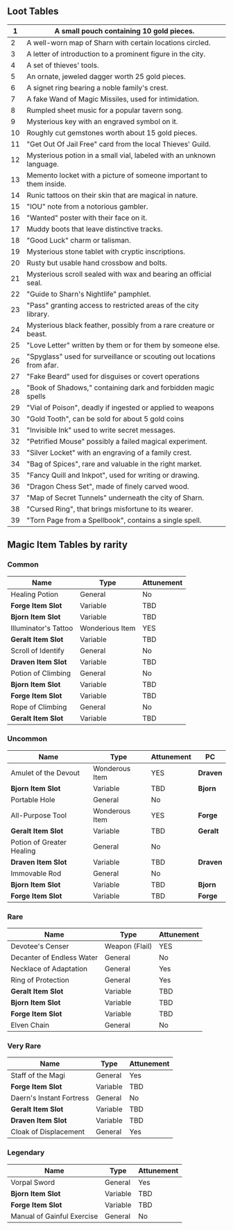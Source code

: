## Loot Tables

| 1   | A small pouch containing 10 gold pieces.                              |
| --- | --------------------------------------------------------------------- |
| 2   | A well-worn map of Sharn with certain locations circled.              |
| 3   | A letter of introduction to a prominent figure in the city.           |
| 4   | A set of thieves' tools.                                              |
| 5   | An ornate, jeweled dagger worth 25 gold pieces.                       |
| 6   | A signet ring bearing a noble family's crest.                         |
| 7   | A fake Wand of Magic Missiles, used for intimidation.                 |
| 8   | Rumpled sheet music for a popular tavern song.                        |
| 9   | Mysterious key with an engraved symbol on it.                         |
| 10  | Roughly cut gemstones worth about 15 gold pieces.                     |
| 11  | "Get Out Of Jail Free" card from the local Thieves' Guild.            |
| 12  | Mysterious potion in a small vial, labeled with an unknown language.  |
| 13  | Memento locket with a picture of someone important to them inside.    |
| 14  | Runic tattoos on their skin that are magical in nature.               |
| 15  | "IOU" note from a notorious gambler.                                  |
| 16  | "Wanted" poster with their face on it.                                |
| 17  | Muddy boots that leave distinctive tracks.                            |
| 18  | "Good Luck" charm or talisman.                                        |
| 19  | Mysterious stone tablet with cryptic inscriptions.                    |
| 20  | Rusty but usable hand crossbow and bolts.                             |
| 21  | Mysterious scroll sealed with wax and bearing an official seal.       |
| 22  | "Guide to Sharn's Nightlife" pamphlet.                                |
| 23  | "Pass" granting access to restricted areas of the city library.       |
| 24  | Mysterious black feather, possibly from a rare creature or beast.     |
| 25  | "Love Letter" written by them or for them by someone else.            |
| 26  | "Spyglass" used for surveillance or scouting out locations from afar. |
| 27  | "Fake Beard" used for disguises or covert operations                  |
| 28  | "Book of Shadows," containing dark and forbidden magic spells         |
| 29  | "Vial of Poison", deadly if ingested or applied to weapons            |
| 30  | "Gold Tooth", can be sold for about 5 gold coins                      |
| 31  | "Invisible Ink" used to write secret messages.                        |
| 32  | "Petrified Mouse" possibly a failed magical experiment.               |
| 33  | "Silver Locket" with an engraving of a family crest.                  |
| 34  | "Bag of Spices", rare and valuable in the right market.               |
| 35  | "Fancy Quill and Inkpot", used for writing or drawing.                |
| 36  | "Dragon Chess Set", made of finely carved wood.                       |
| 37  | "Map of Secret Tunnels" underneath the city of Sharn.                 |
| 38  | "Cursed Ring", that brings misfortune to its wearer.                  |
| 39  | "Torn Page from a Spellbook", contains a single spell.                |

## Magic Item Tables by rarity

### Common

| Name                 | Type            | Attunement |
| -------------------- | --------------- | ---------- |
| Healing Potion       | General         | No         |
| **Forge Item Slot**  | Variable        | TBD        |
| **Bjorn Item Slot**  | Variable        | TBD        |
| Illuminator's Tattoo | Wonderious Item | YES        |
| **Geralt Item Slot** | Variable        | TBD        |
| Scroll of Identify   | General         | No         |
| **Draven Item Slot** | Variable        | TBD        |
| Potion of Climbing   | General         | No         |
| **Bjorn Item Slot**  | Variable        | TBD        |
| **Forge Item Slot**  | Variable        | TBD        |
| Rope of Climbing     | General         | No         |
| **Geralt Item Slot** | Variable        | TBD        |

### Uncommon
| Name                      | Type           | Attunement | PC         |
| ------------------------- | -------------- | ---------- | ---------- |
| Amulet of the Devout      | Wonderous Item | YES        | **Draven** |
| **Bjorn Item Slot**       | Variable       | TBD        | **Bjorn**  |
| Portable Hole             | General        | No         |            |
| All-Purpose Tool          | Wonderous Item | YES        | **Forge**  |
| **Geralt Item Slot**      | Variable       | TBD        | **Geralt** |
| Potion of Greater Healing | General        | No         |            |
| **Draven Item Slot**      | Variable       | TBD        | **Draven** |
| Immovable Rod             | General        | No         |            |
| **Bjorn Item Slot**       | Variable       | TBD        | **Bjorn**  |
| **Forge Item Slot**       | Variable       | TBD        | **Forge**  |

### Rare
| Name                      | Type           | Attunement |
| ------------------------- | -------------- | ---------- |
| Devotee's Censer          | Weapon (Flail) | YES        |
| Decanter of Endless Water | General        | No         |
| Necklace of Adaptation    | General        | Yes        |
| Ring of Protection        | General        | Yes        |
| **Geralt Item Slot**      | Variable       | TBD        |
| **Bjorn Item Slot**       | Variable       | TBD        |
| **Forge Item Slot**       | Variable       | TBD        |
| Elven Chain               | General        | No         |

### Very Rare
| Name                     | Type     | Attunement |
| ------------------------ | -------- | ---------- |
| Staff of the Magi        | General  | Yes        |
| **Forge Item Slot**      | Variable | TBD        |
| Daern's Instant Fortress | General  | No         |
| **Geralt Item Slot**     | Variable | TBD        |
| **Draven Item Slot**     | Variable | TBD        |
| Cloak of Displacement    | General  | Yes        |

### Legendary
| Name                       | Type     | Attunement |
| -------------------------- | -------- | ---------- |
| Vorpal Sword               | General  | Yes        |
| **Bjorn Item Slot**        | Variable | TBD        |
| **Forge Item Slot**        | Variable | TBD        |
| Manual of Gainful Exercise | General  | No         |
